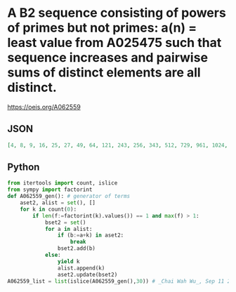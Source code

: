 # A B2 sequence consisting of powers of primes but not primes: a\(n\) \= least value from A025475 such that sequence increases and pairwise sums of distinct elements are all distinct\.
https://oeis.org/A062559
## JSON
```JSON
[4, 8, 9, 16, 25, 27, 49, 64, 121, 243, 256, 343, 512, 729, 961, 1024, 1331, 1369, 1849, 2048, 2187, 2197, 2401, 3125, 3481, 4096, 4913, 5329, 6561, 6859, 6889, 8192, 10201, 12769, 14641, 15625, 16384, 16807, 19683, 22201, 22801, 27889, 28561, 29791, 32768]
```
## Python
```Python
from itertools import count, islice
from sympy import factorint
def A062559_gen(): # generator of terms
    aset2, alist = set(), []
    for k in count(0):
        if len(f:=factorint(k).values()) == 1 and max(f) > 1:
            bset2 = set()
            for a in alist:
                if (b:=a+k) in aset2:
                    break
                bset2.add(b)
            else:
                yield k
                alist.append(k)
                aset2.update(bset2)
A062559_list = list(islice(A062559_gen(),30)) # _Chai Wah Wu_, Sep 11 2023
```
